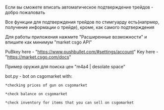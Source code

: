 Если вы сможете вписать автоматическое подтверждение трейдов - добро пожаловать

Все функции для подтверждения трейдов по стимгуарду есть(напрмер, получение информации о трейде), кроме, как самого подтверждения

Для работы приложения нажмите "Расширенные возможности" и впишите как минимум "market csgo API"


PuBkey here - "https://www.pushbullet.com/#settings/account" 
Key here - "https://market.csgo.com/docs" 

Пример оружия для поиска цен "m4a4 | desolate space"

bot.py - bot on csgomarket with:
    
    
    *checking prices of gun on csgomarket
    
    *check balance on csgomarket
    
    *check inventory for items that you can sell on csgomarket
    
